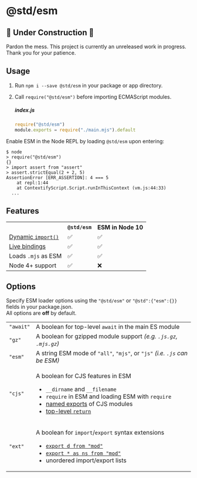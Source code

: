 # @std/esm

🚧 Under Construction 🚧
---

Pardon the mess. This project is currently an unreleased work in progress.
Thank you for your patience.

Usage
---

  1. Run `npm i --save @std/esm` in your package or app directory.
  2. Call `require("@std/esm")` before importing ECMAScript modules.

     ##### index.js
     ```js
     require("@std/esm")
     module.exports = require("./main.mjs").default
     ```

Enable ESM in the Node REPL by loading `@std/esm` upon entering:

```shell
$ node
> require("@std/esm")
{}
> import assert from "assert"
> assert.strictEqual(2 + 2, 5)
AssertionError [ERR_ASSERTION]: 4 === 5
    at repl:1:44
    at ContextifyScript.Script.runInThisContext (vm.js:44:33)
  ...
```

Features
---

<table>
<tr><th></td><th><code>@std/esm</code></td><th>ESM in Node 10</th></tr>
<tr><td><a href="https://github.com/tc39/proposal-dynamic-import">Dynamic <code>import()</code></a></td><td>✅</td><td>✅</td></tr>
<tr><td><a href="https://ponyfoo.com/articles/es6-modules-in-depth#bindings-not-values">Live bindings</a></td><td>✅</td><td>✅</td></tr>
<tr><td>Loads <code>.mjs</code> as ESM</td><td>✅</td><td>✅</td></tr>
<tr><td>Node 4+ support</td><td>✅</td><td>❌</td></tr>
</table>

Options
---

Specify ESM loader options using the `"@std/esm"` or `"@std":{"esm":{}}` fields in your package.json.<br>
All options are **off** by default.

<table>
<tr><td><code>"await"</code></td><td>A boolean for top-level <code>await</code> in the main ES module</td></tr>
<tr><td><code>"gz"</code></td><td>A boolean for gzipped module support <i>(e.g. <code>.js.gz</code>, <code>.mjs.gz</code>)</i></td></tr>
<tr><td><code>"esm"</code></td><td>A string ESM mode of <code>"all"</code>, <code>"mjs"</code>, or <code>"js"</code> <i>(i.e. <code>.js</code> can be ESM)</i></td></tr>
<tr><td><code>"cjs"</code></td><td>
  <p>A boolean for CJS features in ESM</p>
  <ul>
  <li><code>__dirname</code> and <code>__filename</code></li>
  <li><code>require</code> in ESM and loading ESM with <code>require</code></li>
  <li><a href="https://ponyfoo.com/articles/es6-modules-in-depth#importing-named-exports">named exports</a> of CJS modules</li>
  <li><a href="http://stackoverflow.com/questions/28955047/why-does-a-module-level-return-statement-work-in-node-js/#28955050">top-level <code>return</code></li>
  </ul>
</td></tr>
<tr><td><code>"ext"</code></td><td>
  <p>A boolean for <code>import</code>/<code>export</code> syntax extensions</p>
  <ul>
  <li><a href="https://github.com/leebyron/ecmascript-export-default-from"><code>export d from "mod"</code></a></li>
  <li><a href="https://github.com/leebyron/ecmascript-export-ns-from"><code>export * as ns from "mod"</code></a></li>
  <li>unordered import/export lists</li>
  </ul>
</td></tr>
</table>
